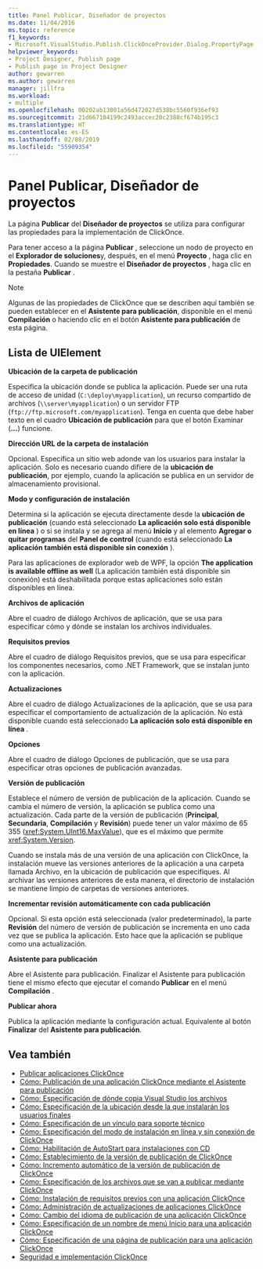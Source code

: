 ```yaml
---
title: Panel Publicar, Diseñador de proyectos
ms.date: 11/04/2016
ms.topic: reference
f1_keywords:
- Microsoft.VisualStudio.Publish.ClickOnceProvider.Dialog.PropertyPage
helpviewer_keywords:
- Project Designer, Publish page
- Publish page in Project Designer
author: gewarren
ms.author: gewarren
manager: jillfra
ms.workload:
- multiple
ms.openlocfilehash: 00202ab13001a56d472027d538bc5560f936ef93
ms.sourcegitcommit: 21d667104199c2493accec20c2388cf674b195c3
ms.translationtype: HT
ms.contentlocale: es-ES
ms.lasthandoff: 02/08/2019
ms.locfileid: "55909354"
---
```

# <a name="publish-page-project-designer"></a>Panel Publicar, Diseñador de proyectos
La página **Publicar** del **Diseñador de proyectos** se utiliza para configurar las propiedades para la implementación de ClickOnce.

 Para tener acceso a la página **Publicar** , seleccione un nodo de proyecto en el **Explorador de soluciones**y, después, en el menú **Proyecto** , haga clic en **Propiedades**. Cuando se muestre el **Diseñador de proyectos** , haga clic en la pestaña **Publicar** .

> [!NOTE]
> Algunas de las propiedades de ClickOnce que se describen aquí también se pueden establecer en el **Asistente para publicación**, disponible en el menú **Compilación** o haciendo clic en el botón **Asistente para publicación** de esta página.


## <a name="uielement-list"></a>Lista de UIElement
 **Ubicación de la carpeta de publicación**

 Especifica la ubicación donde se publica la aplicación. Puede ser una ruta de acceso de unidad (`C:\deploy\myapplication`), un recurso compartido de archivos (`\\server\myapplication`) o un servidor FTP (`ftp://ftp.microsoft.com/myapplication`). Tenga en cuenta que debe haber texto en el cuadro **Ubicación de publicación** para que el botón Examinar (**...**) funcione.

 **Dirección URL de la carpeta de instalación**

 Opcional. Especifica un sitio web adonde van los usuarios para instalar la aplicación. Solo es necesario cuando difiere de la **ubicación de publicación**, por ejemplo, cuando la aplicación se publica en un servidor de almacenamiento provisional.

 **Modo y configuración de instalación**

 Determina si la aplicación se ejecuta directamente desde la **ubicación de publicación** (cuando está seleccionado **La aplicación solo está disponible en línea** ) o si se instala y se agrega al menú **Inicio** y al elemento **Agregar o quitar programas** del **Panel de control** (cuando está seleccionado **La aplicación también está disponible sin conexión** ).

 Para las aplicaciones de explorador web de WPF, la opción **The application is available offline as well** (La aplicación también está disponible sin conexión) está deshabilitada porque estas aplicaciones solo están disponibles en línea.

 **Archivos de aplicación**

 Abre el cuadro de diálogo Archivos de aplicación, que se usa para especificar cómo y dónde se instalan los archivos individuales.

 **Requisitos previos**

 Abre el cuadro de diálogo Requisitos previos, que se usa para especificar los componentes necesarios, como .NET Framework, que se instalan junto con la aplicación.

 **Actualizaciones**

 Abre el cuadro de diálogo Actualizaciones de la aplicación, que se usa para especificar el comportamiento de actualización de la aplicación. No está disponible cuando está seleccionado **La aplicación solo está disponible en línea** .

 **Opciones**

 Abre el cuadro de diálogo Opciones de publicación, que se usa para especificar otras opciones de publicación avanzadas.

 **Versión de publicación**

 Establece el número de versión de publicación de la aplicación. Cuando se cambia el número de versión, la aplicación se publica como una actualización. Cada parte de la versión de publicación (**Principal**, **Secundaria**, **Compilación** y **Revisión**) puede tener un valor máximo de 65 355 (<xref:System.UInt16.MaxValue>), que es el máximo que permite <xref:System.Version>.

 Cuando se instala más de una versión de una aplicación con ClickOnce, la instalación mueve las versiones anteriores de la aplicación a una carpeta llamada Archivo, en la ubicación de publicación que especifiques. Al archivar las versiones anteriores de esta manera, el directorio de instalación se mantiene limpio de carpetas de versiones anteriores.

 **Incrementar revisión automáticamente con cada publicación**

 Opcional. Si esta opción está seleccionada (valor predeterminado), la parte **Revisión** del número de versión de publicación se incrementa en uno cada vez que se publica la aplicación. Esto hace que la aplicación se publique como una actualización.

 **Asistente para publicación**

 Abre el Asistente para publicación. Finalizar el Asistente para publicación tiene el mismo efecto que ejecutar el comando **Publicar** en el menú **Compilación** .

 **Publicar ahora**

 Publica la aplicación mediante la configuración actual. Equivalente al botón **Finalizar** del **Asistente para publicación**.

## <a name="see-also"></a>Vea también

- [Publicar aplicaciones ClickOnce](../../deployment/publishing-clickonce-applications.md)
- [Cómo: Publicación de una aplicación ClickOnce mediante el Asistente para publicación](../../deployment/how-to-publish-a-clickonce-application-using-the-publish-wizard.md)
- [Cómo: Especificación de dónde copia Visual Studio los archivos](../../deployment/how-to-specify-where-visual-studio-copies-the-files.md)
- [Cómo: Especificación de la ubicación desde la que instalarán los usuarios finales](../../deployment/how-to-specify-the-location-where-end-users-will-install-from.md)
- [Cómo: Especificación de un vínculo para soporte técnico](../../deployment/how-to-specify-a-link-for-technical-support.md)
- [Cómo: Especificación del modo de instalación en línea y sin conexión de ClickOnce](../../deployment/how-to-specify-the-clickonce-offline-or-online-install-mode.md)
- [Cómo: Habilitación de AutoStart para instalaciones con CD](../../deployment/how-to-enable-autostart-for-cd-installations.md)
- [Cómo: Establecimiento de la versión de publicación de ClickOnce](../../deployment/how-to-set-the-clickonce-publish-version.md)
- [Cómo: Incremento automático de la versión de publicación de ClickOnce](../../deployment/how-to-automatically-increment-the-clickonce-publish-version.md)
- [Cómo: Especificación de los archivos que se van a publicar mediante ClickOnce](../../deployment/how-to-specify-which-files-are-published-by-clickonce.md)
- [Cómo: Instalación de requisitos previos con una aplicación ClickOnce](../../deployment/how-to-install-prerequisites-with-a-clickonce-application.md)
- [Cómo: Administración de actualizaciones de aplicaciones ClickOnce](../../deployment/how-to-manage-updates-for-a-clickonce-application.md)
- [Cómo: Cambio del idioma de publicación de una aplicación ClickOnce](../../deployment/how-to-change-the-publish-language-for-a-clickonce-application.md)
- [Cómo: Especificación de un nombre de menú Inicio para una aplicación ClickOnce](../../deployment/how-to-specify-a-start-menu-name-for-a-clickonce-application.md)
- [Cómo: Especificación de una página de publicación para una aplicación ClickOnce](../../deployment/how-to-specify-a-publish-page-for-a-clickonce-application.md)
- [Seguridad e implementación ClickOnce](../../deployment/clickonce-security-and-deployment.md)
